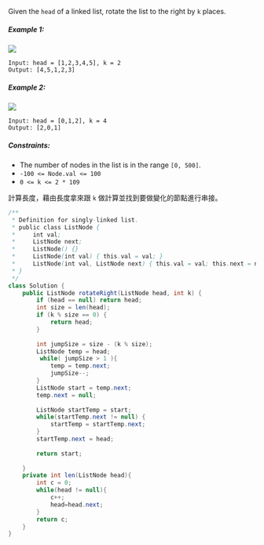 Given the `head` of a linked list, rotate the list to the right by `k` places.
##### Example 1:
![](https://assets.leetcode.com/uploads/2020/11/13/rotate1.jpg)

```
Input: head = [1,2,3,4,5], k = 2
Output: [4,5,1,2,3]
```
##### Example 2:
![](https://assets.leetcode.com/uploads/2020/11/13/roate2.jpg)

```
Input: head = [0,1,2], k = 4
Output: [2,0,1]
```
##### Constraints:

- The number of nodes in the list is in the range `[0, 500]`.
- `-100 <= Node.val <= 100`
- `0 <= k <= 2 * 109`

計算長度，藉由長度拿來跟 `k` 做計算並找到要做變化的節點進行串接。
```java
/**
 * Definition for singly-linked list.
 * public class ListNode {
 *     int val;
 *     ListNode next;
 *     ListNode() {}
 *     ListNode(int val) { this.val = val; }
 *     ListNode(int val, ListNode next) { this.val = val; this.next = next; }
 * }
 */
class Solution {
    public ListNode rotateRight(ListNode head, int k) {
        if (head == null) return head;
        int size = len(head);
        if (k % size == 0) {
            return head;
        }
        
        int jumpSize = size - (k % size);
        ListNode temp = head;
         while( jumpSize > 1 ){
            temp = temp.next;
            jumpSize--;
        }
        ListNode start = temp.next;
        temp.next = null;
        
        ListNode startTemp = start;
        while(startTemp.next != null) {
            startTemp = startTemp.next;
        }
        startTemp.next = head;
        
        return start;
        
    }
    private int len(ListNode head){
        int c = 0;
        while(head != null){
            c++;
            head=head.next;
        }
        return c;
    }
}
```